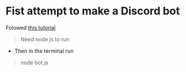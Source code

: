 # Fist attempt to make a Discord bot

Folowed [this tutorial](https://www.digitaltrends.com/gaming/how-to-make-a-discord-bot/)

> Need node js to run

- Then in the terminal run

> node bot.js



